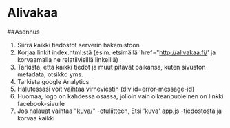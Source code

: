 # Alivakaa

##Asennus
1. Siirrä kaikki tiedostot serverin hakemistoon
2. Korjaa linkit index.html:stä (esim. etsimällä 'href="http://alivakaa.fi/' ja korvaamalla ne relatiivisillä linkeillä)
3. Tarkista, että kaikki tiedot ja muut pitävät paikansa, kuten sivuston metadata, otsikko yms.
4. Tarkista google Analytics
5. Halutessasi voit vaihtaa virheviestin (div id=error-message-id)
6. Huomaa, logo on kahdessa osassa, jolloin vain oikeanpuoleinen on linkki facebook-sivulle
7. Jos halauat vaihtaa "kuva/" -etuliitteen, Etsi 'kuva' app.js -tiedostosta ja korvaa kaikki

